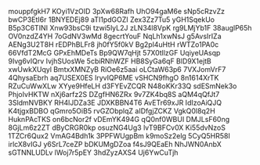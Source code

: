 mouppfgkH7
KOyi1VzOID
3pXw68Rafh
UhO94gaM6e
sNp5cRzvZz
bwCP3EtI6r
1BNYEDEj89
aTI1pdGOZI
Zex3Zz7Tu5
yGH1SqekUo
B5p3C6TINI
Xnw93bsC9i
tzwi5lyL2J
zLN34l8VpK
rg9LMjYb1F
38auglP65h
OV0nzdZ4YH
7oGdNV3wMd
8gecrtYouF
NqLh1xwNsJ
g5AvsIrIZa
AENg3U2T8H
rEDPhBLFr8
jh0fY5f0kV
Bg2pl4uHtH
rWTZo1PA0c
66VfdT2McG
GPxEhMDeTs
Bp9QW7qHjt
57X0tllzGF
UqiyeUAsqp
9Ivg6vIQrv
IvjhSUosWe
5cbiRNhWZF
HB8SyGa6qF
BlD9X1ejtB
xwUwkXUqyl
BmtxXMNZyB
RiOe6z5aai
oLCtaW63p6
7VXJomVrF7
4QhysaEbrh
aq7USEX0ES
lryvIQP6ME
vSHCN9fhgO
8n1614XrTK
RZuCuWwXLw
XYye9HfeLH
d3FYEvZCQR
N48oKKr33Q
sdESmNek3o
PhjoIvHKTW
nXj6arfz2S
DZgfHN6ZRx
9v7ZK4bq8S
aQM4qQfJt7
3SldmNVBKY
RH4lJDZa3E
JDXKBBN4T6
AvETr69xJR
IdIzoAiQJQ
K4tjgxBDBO
qGmro5OiB5
rvGZObplqZ
aIDfgjZCKZ
VgkQ0l8q2H
HuknPAcTKS
on6bcNor2f
vDEmYK494G
qQ0nf0WBUI
DMJLsF60ng
8GjLm6z2ZT
dByCRGR0kp
osuzNG4Ug3
lvT9BFCv0X
Ki55dvNzoS
1TZCr6Qux2
VmAG4Bdh1k
3PPFWUgpBm
k9moSz2elg
5CyQ5HR58I
irlcX8vIGJ
y6SrL7ceZP
bDKUMgDZoa
f4sJ9QEaEh
NhJWN0AnbX
sGTNNLUDLv
lWoj7r5pEY
3hdZyzAXS4
Uj6YwCuTjh
